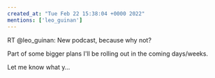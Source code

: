 ```yaml
---
created_at: "Tue Feb 22 15:38:04 +0000 2022"
mentions: ['leo_guinan']
---
```


RT @leo_guinan: New podcast, because why not? 

Part of some bigger plans I'll be rolling out in the coming days/weeks.

Let me know what y…